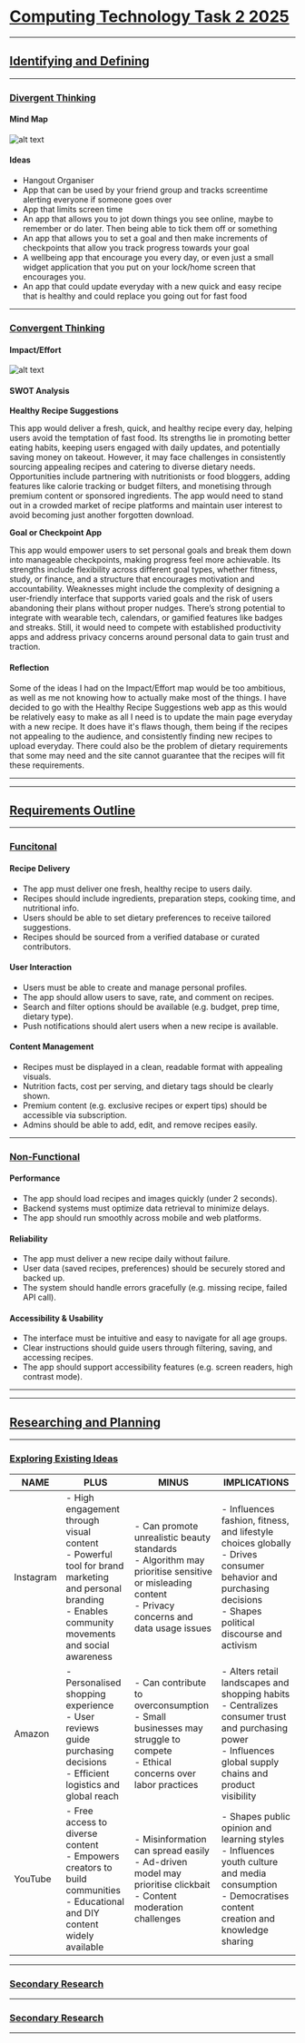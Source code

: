# <ins> **Computing Technology Task 2 2025**<ins>
---
## <ins> **Identifying and Defining** <ins>
---
### <ins> **Divergent Thinking** <ins>
#### **Mind Map**
![alt text](Theory/Mindmap.png)

#### **Ideas**
- Hangout Organiser
- App that can be used by your friend group and tracks screentime alerting everyone if someone goes over
- App that limits screen time
- An app that allows you to jot down things you see online, maybe to remember or do later. Then being able to tick them off or something
- An app that allows you to set a goal and then make increments of checkpoints that allow you track progress towards your goal
- A wellbeing app that encourage you every day, or even just a small widget application that you put on your lock/home screen that encourages you.
- An app that could update everyday with a new quick and easy recipe that is healthy and could replace you going out for fast food

---
### <ins> **Convergent Thinking** <ins>
#### **Impact/Effort**
![alt text](Theory/ImpactEffort.png)

#### **SWOT Analysis**
**Healthy Recipe Suggestions**

This app would deliver a fresh, quick, and healthy recipe every day, helping users avoid the temptation of fast food. Its strengths lie in promoting better eating habits, keeping users engaged with daily updates, and potentially saving money on takeout. However, it may face challenges in consistently sourcing appealing recipes and catering to diverse dietary needs. Opportunities include partnering with nutritionists or food bloggers, adding features like calorie tracking or budget filters, and monetising through premium content or sponsored ingredients. The app would need to stand out in a crowded market of recipe platforms and maintain user interest to avoid becoming just another forgotten download.

**Goal or Checkpoint App**

This app would empower users to set personal goals and break them down into manageable checkpoints, making progress feel more achievable. Its strengths include flexibility across different goal types, whether fitness, study, or finance, and a structure that encourages motivation and accountability. Weaknesses might include the complexity of designing a user-friendly interface that supports varied goals and the risk of users abandoning their plans without proper nudges. There’s strong potential to integrate with wearable tech, calendars, or gamified features like badges and streaks. Still, it would need to compete with established productivity apps and address privacy concerns around personal data to gain trust and traction.

#### **Reflection**
Some of the ideas I had on the Impact/Effort map would be too ambitious, as well as me not knowing how to actually make most of the things. I have decided to go with the Healthy Recipe Suggestions web app as this would be relatively easy to make as all I need is to update the main page everyday with a new recipe. It does have it's flaws though, them being if the recipes not appealing to the audience, and consistently finding new recipes to upload everyday. There could also be the problem of dietary requirements that some may need and the site cannot guarantee that the recipes will fit these requirements.

---
---
## <ins> **Requirements Outline** <ins>
---
### <ins> **Funcitonal** <ins>
#### **Recipe Delivery**
- The app must deliver one fresh, healthy recipe to users daily.
- Recipes should include ingredients, preparation steps, cooking time, and nutritional info.
- Users should be able to set dietary preferences to receive tailored suggestions.
- Recipes should be sourced from a verified database or curated contributors.

#### **User Interaction**
- Users must be able to create and manage personal profiles.
- The app should allow users to save, rate, and comment on recipes.
- Search and filter options should be available (e.g. budget, prep time, dietary type).
- Push notifications should alert users when a new recipe is available.

#### **Content Management**
- Recipes must be displayed in a clean, readable format with appealing visuals.
- Nutrition facts, cost per serving, and dietary tags should be clearly shown.
- Premium content (e.g. exclusive recipes or expert tips) should be accessible via subscription.
- Admins should be able to add, edit, and remove recipes easily.

---
### <ins> **Non-Functional** <ins>
#### **Performance**
- The app should load recipes and images quickly (under 2 seconds).
- Backend systems must optimize data retrieval to minimize delays.
- The app should run smoothly across mobile and web platforms.

#### **Reliability**
- The app must deliver a new recipe daily without failure.
- User data (saved recipes, preferences) should be securely stored and backed up.
- The system should handle errors gracefully (e.g. missing recipe, failed API call).

#### **Accessibility & Usability**
- The interface must be intuitive and easy to navigate for all age groups.
- Clear instructions should guide users through filtering, saving, and accessing recipes.
- The app should support accessibility features (e.g. screen readers, high contrast mode).

---
---
## <ins> **Researching and Planning** <ins>
---
### <ins> **Exploring Existing Ideas** <ins>
| NAME      | PLUS                                                                                                   | MINUS                                                                                                  | IMPLICATIONS                                                                                          |
|---|---|---|---|
| Instagram | - High engagement through visual content <br> - Powerful tool for brand marketing and personal branding <br> - Enables community movements and social awareness | - Can promote unrealistic beauty standards <br> - Algorithm may prioritise sensitive or misleading content <br> - Privacy concerns and data usage issues | - Influences fashion, fitness, and lifestyle choices globally <br> - Drives consumer behavior and purchasing decisions <br> - Shapes political discourse and activism |
| Amazon    | - Personalised shopping experience <br> - User reviews guide purchasing decisions <br> - Efficient logistics and global reach | - Can contribute to overconsumption <br> - Small businesses may struggle to compete <br> - Ethical concerns over labor practices | - Alters retail landscapes and shopping habits <br> - Centralizes consumer trust and purchasing power <br> - Influences global supply chains and product visibility |
| YouTube   | - Free access to diverse content <br> - Empowers creators to build communities <br> - Educational and DIY content widely available | - Misinformation can spread easily <br> - Ad-driven model may prioritise clickbait <br> - Content moderation challenges | - Shapes public opinion and learning styles <br> - Influences youth culture and media consumption <br> - Democratises content creation and knowledge sharing |

---
### <ins> **Secondary Research** <ins>


---
### <ins> **Secondary Research** <ins>


---
